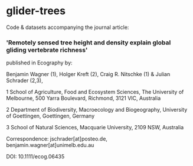 # glider-trees

Code & datasets accompanying the journal article:

### 'Remotely sensed tree height and density explain global gliding vertebrate richness'

published in Ecography by:

Benjamin Wagner (1), Holger Kreft (2), Craig R. Nitschke (1) & Julian Schrader (2,3),

1 School of Agriculture, Food and Ecosystem Sciences, The University of Melbourne, 500 Yarra Boulevard, Richmond, 3121 VIC, Australia

2 Department of Biodiversity, Macroecology and Biogeography, University of Goettingen, Goettingen, Germany 

3 School of Natural Sciences, Macquarie University, 2109 NSW, Australia 

Correspondence: jschrader[at]posteo.de, benjamin.wagner[at]unimelb.edu.au

DOI: 10.1111/ecog.06435
